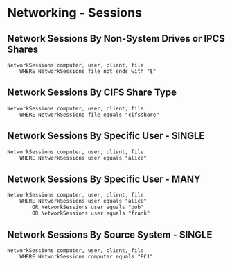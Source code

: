 # Networking - Sessions

## **Network Sessions By Non-System Drives or IPC$ Shares**

```
NetworkSessions computer, user, client, file
    WHERE NetworkSessions file not ends with "$"
```

## **Network Sessions By CIFS Share Type**

```
NetworkSessions computer, user, client, file
    WHERE NetworkSessions file equals "cifsshare"
```

## **Network Sessions By Specific User - SINGLE**

```
NetworkSessions computer, user, client, file
    WHERE NetworkSessions user equals "alice"
```

## **Network Sessions By Specific User - MANY**

```
NetworkSessions computer, user, client, file
    WHERE NetworkSessions user equals "alice"
        OR NetworkSessions user equals "bob"
        OR NetworkSessions user equals "frank"
```

## **Network Sessions By Source System - SINGLE**

```
NetworkSessions computer, user, client, file
    WHERE NetworkSessions computer equals "PC1"
```
